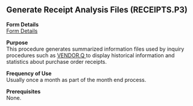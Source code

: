 ##  Generate Receipt Analysis Files (RECEIPTS.P3)

<PageHeader />

**Form Details**  
[ Form Details ](RECEIPTS-P3-1/README.md)   

**Purpose**  
This procedure generates summarized information files used by inquiry procedures such as [ VENDOR.Q ](../../../../rover/AP-OVERVIEW/AP-REPORT/VENDOR-Q) to display historical information and statistics about purchase order receipts. 

**Frequency of Use**  
Usually once a month as part of the month end process.

**Prerequisites**  
None.

<badge text= "Version 8.10.57" vertical="middle" />

<PageFooter />